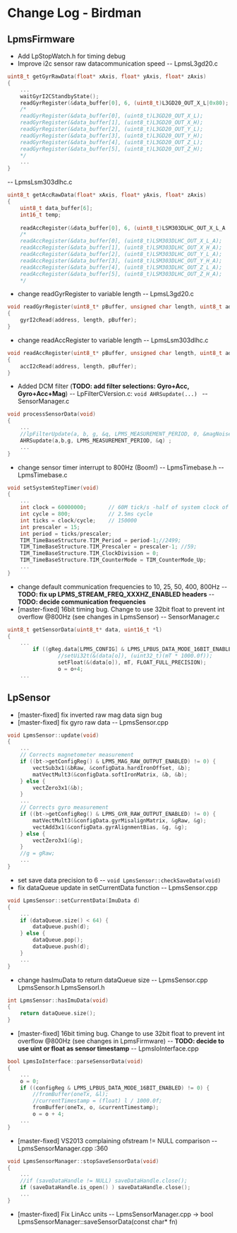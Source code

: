 # Change Log - Birdman
## LpmsFirmware
- Add LpStopWatch.h for timing debug
- Improve i2c sensor raw datacommunication speed
-- LpmsL3gd20.c 
``` cpp
uint8_t getGyrRawData(float* xAxis, float* yAxis, float* zAxis)
{
    ...
    waitGyrI2CStandbyState();
    readGyrRegister(&data_buffer[0], 6, (uint8_t)L3GD20_OUT_X_L|0x80); 
    /* 
    readGyrRegister(&data_buffer[0], (uint8_t)L3GD20_OUT_X_L);  
    readGyrRegister(&data_buffer[1], (uint8_t)L3GD20_OUT_X_H);
    readGyrRegister(&data_buffer[2], (uint8_t)L3GD20_OUT_Y_L);
    readGyrRegister(&data_buffer[3], (uint8_t)L3GD20_OUT_Y_H);
    readGyrRegister(&data_buffer[4], (uint8_t)L3GD20_OUT_Z_L);
    readGyrRegister(&data_buffer[5], (uint8_t)L3GD20_OUT_Z_H);
    */
    ...
}
```
-- LpmsLsm303dlhc.c
``` cpp
uint8_t getAccRawData(float* xAxis, float* yAxis, float* zAxis)
{
    uint8_t data_buffer[6]; 
    int16_t temp;
    
    readAccRegister(&data_buffer[0], 6, (uint8_t)LSM303DLHC_OUT_X_L_A | 0x80);
    /*
    readAccRegister(&data_buffer[0], (uint8_t)LSM303DLHC_OUT_X_L_A);      
    readAccRegister(&data_buffer[1], (uint8_t)LSM303DLHC_OUT_X_H_A);
    readAccRegister(&data_buffer[2], (uint8_t)LSM303DLHC_OUT_Y_L_A);
    readAccRegister(&data_buffer[3], (uint8_t)LSM303DLHC_OUT_Y_H_A);
    readAccRegister(&data_buffer[4], (uint8_t)LSM303DLHC_OUT_Z_L_A);
    readAccRegister(&data_buffer[5], (uint8_t)LSM303DLHC_OUT_Z_H_A);
    */
``` 
- change readGyrRegister to variable length
-- LpmsL3gd20.c
``` cpp
void readGyrRegister(uint8_t* pBuffer, unsigned char length, uint8_t address)
{
    gyrI2cRead(address, length, pBuffer);
}
```
- change readAccRegister to variable length
-- LpmsLsm303dlhc.c
``` cpp
void readAccRegister(uint8_t* pBuffer, unsigned char length, uint8_t address)
{
    accI2cRead(address, length, pBuffer);
}
```
- Added DCM filter (**TODO: add filter selections: Gyro+Acc, Gyro+Acc+Mag**)
-- LpFilterCVersion.c: `void AHRSupdate(...) `
-- SensorManager.c
``` cpp
void processSensorData(void)
{     
    ...
    //lpFilterUpdate(a, b, g, &q, LPMS_MEASUREMENT_PERIOD, 0, &magNoise, &calibrationData, &lpFilterParam);
    AHRSupdate(a,b,g, LPMS_MEASUREMENT_PERIOD, &q) ;
    ...
}
```
- change sensor timer interrupt to 800Hz (Boom!)
-- LpmsTimebase.h
-- LpmsTimebase.c
``` cpp
void setSystemStepTimer(void)
{
    ...
    int clock = 60000000;       // 60M tick/s -half of system clock of 120Mhz
    int cycle = 800;            // 2.5ms cycle
    int ticks = clock/cycle;    // 150000
    int prescaler = 15;
    int period = ticks/prescaler;
    TIM_TimeBaseStructure.TIM_Period = period-1;//2499;
    TIM_TimeBaseStructure.TIM_Prescaler = prescaler-1; //59;
    TIM_TimeBaseStructure.TIM_ClockDivision = 0;
    TIM_TimeBaseStructure.TIM_CounterMode = TIM_CounterMode_Up;
    ...
}
```
- change default communication frequencies to 10, 25, 50, 400, 800Hz
-- **TODO: fix up LPMS_STREAM_FREQ_XXXHZ_ENABLED headers**
-- **TODO: decide communication frequencies**
- [master-fixed] 16bit timing bug. Change to use 32bit float to prevent int overflow @800Hz (see changes in LpmsSensor)
-- SensorManager.c
``` cpp
uint8_t getSensorData(uint8_t* data, uint16_t *l)
{
    ...
        if ((gReg.data[LPMS_CONFIG] & LPMS_LPBUS_DATA_MODE_16BIT_ENABLED) != 0) {
                //setUi32t(&(data[o]), (uint32_t)(mT * 1000.0f));
                setFloat(&(data[o]), mT, FLOAT_FULL_PRECISION);
                o = o+4;
    ...
```

## LpSensor
- [master-fixed] fix inverted raw mag data sign bug
- [master-fixed] fix gyro raw data
-- LpmsSensor.cpp
``` cpp
void LpmsSensor::update(void)
{
    ...
    // Corrects magnetometer measurement
    if ((bt->getConfigReg() & LPMS_MAG_RAW_OUTPUT_ENABLED) != 0) {
        vectSub3x1(&bRaw, &configData.hardIronOffset, &b);      
        matVectMult3(&configData.softIronMatrix, &b, &b);
    } else {
        vectZero3x1(&b);
    }
    ...
    // Corrects gyro measurement
    if ((bt->getConfigReg() & LPMS_GYR_RAW_OUTPUT_ENABLED) != 0) {      
        matVectMult3(&configData.gyrMisalignMatrix, &gRaw, &g);
        vectAdd3x1(&configData.gyrAlignmentBias, &g, &g);
    } else {
        vectZero3x1(&g);
    }
    //g = gRaw;
    ...
}
```
- set save data precision to 6
-- `void LpmsSensor::checkSaveData(void)`
- fix dataQueue update in setCurrentData function
-- LpmsSensor.cpp
``` cpp
void LpmsSensor::setCurrentData(ImuData d)
{
    ...
    if (dataQueue.size() < 64) { 
        dataQueue.push(d);
    } else {        
        dataQueue.pop();
        dataQueue.push(d);
    }
    ... 
}
```
- change hasImuData to return dataQueue size
-- LpmsSensor.cpp LpmsSensor.h LpmsSensorI.h
``` cpp
int LpmsSensor::hasImuData(void)
{
    return dataQueue.size();
}
```
- [master-fixed] 16bit timing bug. Change to use 32bit float to prevent int overflow @800Hz (see changes in LpmsFirmware)
-- **TODO: decide to use uint or float as sensor timestamp**
-- LpmsIoInterface.cpp
``` cpp
bool LpmsIoInterface::parseSensorData(void)
{
    ...
    o = 0;
    if ((configReg & LPMS_LPBUS_DATA_MODE_16BIT_ENABLED) != 0) {
        //fromBuffer(oneTx, &l);
        //currentTimestamp = (float) l / 1000.0f;
        fromBuffer(oneTx, o, &currentTimestamp);
        o = o + 4;
    ...
}
```
- [master-fixed] VS2013 complaining ofstream != NULL comparison
-- LpmsSensorManager.cpp :360
``` cpp
void LpmsSensorManager::stopSaveSensorData(void)
{
	...	
	//if (saveDataHandle != NULL) saveDataHandle.close();
	if (saveDataHandle.is_open() ) saveDataHandle.close();
	...
}
```
- [master-fixed] Fix LinAcc units
-- LpmsSensorManager.cpp -> bool LpmsSensorManager::saveSensorData(const char* fn)